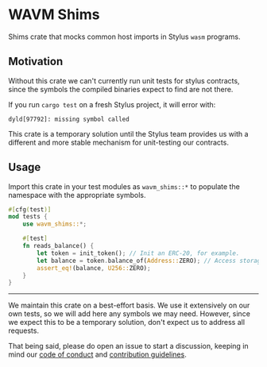 # WAVM Shims

Shims crate that mocks common host imports in Stylus `wasm` programs.

## Motivation

Without this crate we can't currently run unit tests for stylus contracts,
since the symbols the compiled binaries expect to find are not there.

If you run `cargo test` on a fresh Stylus project, it will error with:

    dyld[97792]: missing symbol called

This crate is a temporary solution until the Stylus team provides us with a
different and more stable mechanism for unit-testing our contracts.

## Usage

Import this crate in your test modules as `wavm_shims::*` to populate the
namespace with the appropriate symbols.

```rust
#[cfg(test)]
mod tests {
    use wavm_shims::*;

    #[test]
    fn reads_balance() {
        let token = init_token(); // Init an ERC-20, for example.
        let balance = token.balance_of(Address::ZERO); // Access storage.
        assert_eq!(balance, U256::ZERO);
    }
}
```

---

We maintain this crate on a best-effort basis. We use it extensively on our own
tests, so we will add here any symbols we may need. However, since we expect
this to be a temporary solution, don't expect us to address all requests.

That being said, please do open an issue to start a discussion, keeping in mind
our [code of conduct] and [contribution guidelines].

[code of conduct]: ../../CODE_OF_CONDUCT.md
[contribution guidelines]: ../../CONTRIBUTING.md
